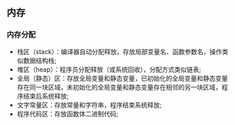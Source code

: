 ## 内存

### 内存分配
- 栈区（stack）：编译器自动分配释放，存放局部变量名、函数参数名，操作类似数据结构栈;
- 堆区（heap）：程序员分配释放（或系统回收），分配方式类似链表;
- 全局（静态）区：存放全局变量和静态变量，已初始化的全局变量和静态变量存在同一块区域，未初始化的全局变量和静态变量存在相邻的另一块区域，程序结束后系统释放;
- 文字常量区：存放常量和字符串，程序结束系统释放;
- 程序代码区：存放函数体二进制代码;